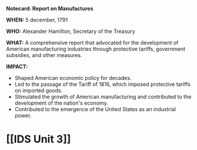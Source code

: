 **Notecard: Report on Manufactures**

**WHEN:** 5 december, 1791

**WHO:** Alexander Hamilton, Secretary of the Treasury

**WHAT:** A comprehensive report that advocated for the development of American manufacturing industries through protective tariffs, government subsidies, and other measures.

**IMPACT:**

* Shaped American economic policy for decades.
* Led to the passage of the Tariff of 1816, which imposed protective tariffs on imported goods.
* Stimulated the growth of American manufacturing and contributed to the development of the nation's economy.
* Contributed to the emergence of the United States as an industrial power.

# [[IDS Unit 3]]
